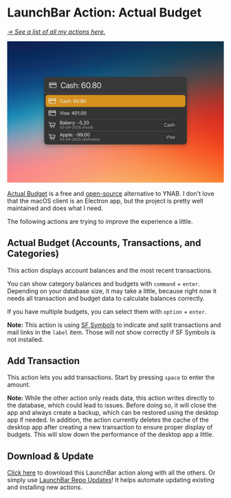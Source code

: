 # LaunchBar Action: Actual Budget

*[→ See a list of all my actions here.](https://ptujec.github.io/launchbar)* 

<img src="01.jpg" width="722"/>

[Actual Budget](https://actualbudget.org/) is a free and [open-source](https://github.com/actualbudget/actual) alternative to YNAB. I don't love that the macOS client is an Electron app, but the project is pretty well maintained and does what I need.

The following actions are trying to improve the experience a little.

## Actual Budget (Accounts, Transactions, and Categories)

This action displays account balances and the most recent transactions.

You can show category balances and budgets with `command` + `enter`. Depending on your database size, it may take a little, because right now it needs all transaction and budget data to calculate balances correctly.

If you have multiple budgets, you can select them with `option` + `enter`.

**Note:** This action is using [SF Symbols](https://developer.apple.com/sf-symbols/) to indicate and split transactions and mail links in the `label` item. Those will not show correctly if SF Symbols is not installed. 

## Add Transaction

This action lets you add transactions. Start by pressing `space` to enter the amount.

**Note:** While the other action only reads data, this action writes directly to the database, which could lead to issues. Before doing so, it will close the app and always create a backup, which can be restored using the desktop app if needed. In addition, the action currently deletes the cache of the desktop app after creating a new transaction to ensure proper display of budgets. This will slow down the performance of the desktop app a little.

## Download & Update

[Click here](https://github.com/Ptujec/LaunchBar/archive/refs/heads/master.zip) to download this LaunchBar action along with all the others. Or simply use [LaunchBar Repo Updates](https://github.com/Ptujec/LaunchBar/tree/master/LB-Repo-Updates#launchbar-repo-updates-action)! It helps automate updating existing and installing new actions.
